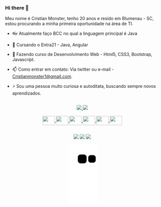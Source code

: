 ### Hi there 👋

Meu nome é Cristian Monster, tenho 20 anos e resido em Blumenau - SC, estou procurando a minha primeira oportunidade na área de TI.

- 👓 Atualmente faço BCC no qual a linguagem principal é Java
- 💭 Cursando o Entra21 - Java, Angular
- 🌱 Fazendo curso de Desenvolvimento Web - Html5, CSS3, Bootstrap, Javascript.
- 📫 Como entrar em contato: Via twitter ou e-mail - Cristianmonster1@gmail.com.
- ⚡ Sou uma pessoa muito curiosa e autoditata, buscando sempre novos aprendizados.

  ##

<div align="center">
  <a href="https://github.com/CristianMonster">
  <img height="167em" src="https://github-readme-stats.vercel.app/api?username=CristianMonster&show_icons=true&theme=dracula&include_all_commits=true&count_private=true"/>
  <img height="167em" src="https://github-readme-stats.vercel.app/api/top-langs/?username=CristianMonster&layout=compact&langs_count=7&theme=dracula"/>
</div>
  
 <div style="display: inline_block" align="center"><br>
  <img align="center" height="30" width="40" src="https://cdn.jsdelivr.net/gh/devicons/devicon/icons/java/java-original.svg" />               
  <img align="center" height="30" width="40" src="https://cdn.jsdelivr.net/gh/devicons/devicon/icons/javascript/javascript-original.svg" /> 
  <img align="center" height="30" width="40" src="https://cdn.jsdelivr.net/gh/devicons/devicon/icons/html5/html5-original.svg" />
  <img align="center" height="30" width="40" src="https://cdn.jsdelivr.net/gh/devicons/devicon/icons/css3/css3-original.svg" />
  <img align="center" height="30" width="40" src="https://cdn.jsdelivr.net/gh/devicons/devicon/icons/bootstrap/bootstrap-original.svg" />   
  <img align="center" height="30" width="40" src="https://cdn.jsdelivr.net/gh/devicons/devicon/icons/angularjs/angularjs-original.svg" />
</div>
  
   ##
 
<div align="center"> 
  <a href="https://instagram.com/cristian.monster" target="_blank"><img src="https://img.shields.io/badge/-Instagram-%23E4405F?style=for-the-badge&logo=instagram&logoColor=white" target="_blank"></a>
  <a href = "mailto:cristianmonster1@gmail.com"><img src="https://img.shields.io/badge/-Gmail-%23333?style=for-the-badge&logo=gmail&logoColor=white" target="_blank"></a>
  <a href="https://www.linkedin.com/in/cristian-monster-536085200" target="_blank"><img src="https://img.shields.io/badge/-LinkedIn-%230077B5?style=for-the-badge&logo=linkedin&logoColor=white" target="_blank"></a> 
 
  ![Snake animation](https://github.com/CristianMonster/CristianMonster/blob/output/github-contribution-grid-snake.svg)
 
</div>
